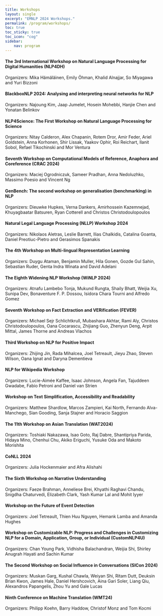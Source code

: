 ```yaml
---
title: Workshops
layout: single
excerpt: "EMNLP 2024 Workshops."
permalink: /program/workshops/
toc: true
toc_sticky: true
toc_icon: "cog" 
sidebar: 
    nav: program
---
```


#### The 3rd International Workshop on Natural Language Processing for Digital Humanities (NLP4DH) 
Organizers: Mika Hämäläinen, Emily Öhman, Khalid Alnajjar, So Miyagawa and Yuri Bizzoni

#### BlackboxNLP 2024: Analysing and interpreting neural networks for NLP 
Organizers: Najoung Kim, Jaap Jumelet, Hosein Mohebbi, Hanjie Chen and Yonatan Belinkov

#### NLP4Science: The First Workshop on Natural Language Processing for Science 
Organizers: Nitay Calderon, Alex Chapanin, Rotem Dror, Amir Feder, Ariel Goldstein, Anna Korhonen, Shir Lissak, Yaakov Ophir, Roi Reichart, Ilanit Sobol, Refael Tikochinski and Mor Ventura

#### Seventh Workshop on Computational Models of Reference, Anaphora and Coreference (CRAC 2024) 
Organizers: Maciej Ogrodniczuk, Sameer Pradhan, Anna Nedoluzhko, Massimo Poesio and Vincent Ng

#### GenBench: The second workshop on generalisation (benchmarking) in NLP 
Organizers: Dieuwke Hupkes, Verna Dankers, Amirhossein Kazemnejad, Khuyagbaatar Batsuren, Ryan Cotterell and Christos Christodoulopoulos

#### Natural Legal Language Processing (NLLP) Workshop 2024 
Organizers: Nikolaos Aletras, Leslie Barrett, Ilias Chalkidis, Catalina Goanta, Daniel Preotiuc-Pietro and Gerasimos Spanakis

#### The 4th Workshop on Multi-lingual Representation Learning 
Organizers: Duygu Ataman, Benjamin Muller, Hila Gonen, Gozde Gul Sahin, Sebastian Ruder, Genta Indra Winata and David Adelani

#### The Eighth Widening NLP Workshop (WiNLP 2024) 
Organizers: Atnafu Lambebo Tonja, Mukund Rungta, Shaily Bhatt, Weijia Xu, Sunipa Dev, Bonaventure F. P. Dossou, Isidora Chara Tourni and Alfredo Gomez

#### Seventh Workshop on Fact Extraction and VERification (FEVER) 
Organizers: Michael Sejr Schlichtkrull, Mubashara Akhtar, Rami Aly, Christos Christodoulopoulos, Oana Cocarascu, Zhijiang Guo, Zhenyun Deng, Arpit Mittal, James Thorne and Andreas Vlachos

#### Third Workshop on NLP for Positive Impact 
Organizers: Zhijing Jin, Rada Mihalcea, Joel Tetreault, Jieyu Zhao, Steven Wilson, Oana Ignat and Daryna Dementieva

#### NLP for Wikipedia Workshop 
Organizers: Lucie-Aimée Kaffee, Isaac Johnson, Angela Fan, Tajuddeen Gwadabe, Fabio Petroni and Daniel van Strien

#### Workshop on Text Simplification, Accessibility and Readability 
Organizers: Matthew Shardlow, Marcos Zampieri, Kai North, Fernando Alva-Manchego, Sian Gooding, Sanja Stajner and Horacio Saggion

#### The 11th Workshop on Asian Translation (WAT2024) 
Organizers: Toshiaki Nakazawa, Isao Goto, Raj Dabre, Shantipriya Parida, Hidaya Mino, Chenhui Chu, Akiko Eriguchi, Yusuke Oda  and Makoto Morishita

#### CoNLL 2024 
Organizers: Julia Hockenmaier and Afra Alishahi

#### The Sixth Workshop on Narrative Understanding 
Organizers: Faeze Brahman, Anneliese Brei, Khyathi Raghavi Chandu, Snigdha Chaturvedi, Elizabeth Clark, Yash Kumar Lal and Mohit Iyyer

#### Workshop on the Future of Event Detection 
Organizers: Joel Tetreault, Thien Huu Nguyen, Hemank Lamba and Amanda Hughes

#### Workshop on Customizable NLP: Progress and Challenges in Customizing NLP for a Domain, Application, Group, or Individual (CustomNLP4U) 
Organizers: Chan Young Park, Vidhisha Balachandran, Weijia Shi, Shirley Anugrah Hayati and Sachin Kumar

#### The Second Workshop on Social Influence in Conversations (SICon 2024) 
Organizers: Muskan Garg, Kushal Chawla, Weiyan Shi, Ritam Dutt, Deuksin Brian Kwon, James Hale, Daniel Hershcovich, Aina Gari Soler, Liang Qiu, Alexandros Papangelis, Zhou Yu and Gale Lucas

#### Ninth Conference on Machine Translation (WMT24) 
Organizers: Philipp Koehn, Barry Haddow, Christof Monz and Tom Kocmi
